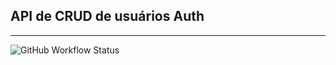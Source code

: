 ## API de CRUD de usuários Auth
-----

![GitHub Workflow Status](https://img.shields.io/github/workflow/status/alexsantossilva/ms-auth-88aoj/maven)
